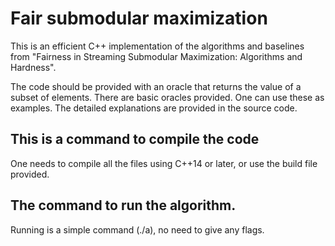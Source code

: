 # Fair submodular maximization

This is an efficient C++ implementation of the algorithms and baselines from
"Fairness in Streaming Submodular Maximization: Algorithms and Hardness".

The code should be provided with an oracle that returns the value of a subset of
elements. There are basic oracles provided. One can use these as examples.
The detailed explanations are provided in the source code.

## This is a command to compile the code

One needs to compile all the files using C++14 or later, or use the build file
provided.

## The command to run the algorithm.

Running is a simple command (./a), no need to give any flags.
